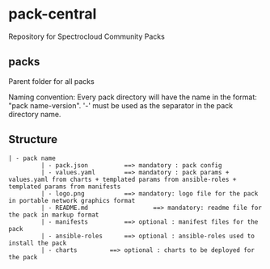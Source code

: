 # pack-central
Repository for Spectrocloud Community Packs

## packs
Parent folder for all packs

Naming convention: Every pack directory will have the name in the format: "pack name-version".
  '-' must be used as the separator in the pack directory name.
  
## Structure
```
| - pack name
		 | - pack.json			==> mandatory : pack config
		 | - values.yaml		==> mandatory : pack params + values.yaml from charts + templated params from ansible-roles + templated params from manifests
		 | - logo.png			==> mandatory: logo file for the pack in portable network graphics format
		 | - README.md                  ==> mandatory: readme file for the pack in markup format
		 | - manifests 			==> optional : manifest files for the pack
		 | - ansible-roles		==> optional : ansible-roles used to install the pack
		 | - charts			==> optional : charts to be deployed for the pack
```
